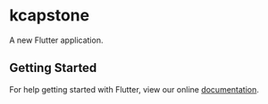 # kcapstone

A new Flutter application.

## Getting Started

For help getting started with Flutter, view our online
[documentation](https://flutter.io/).
